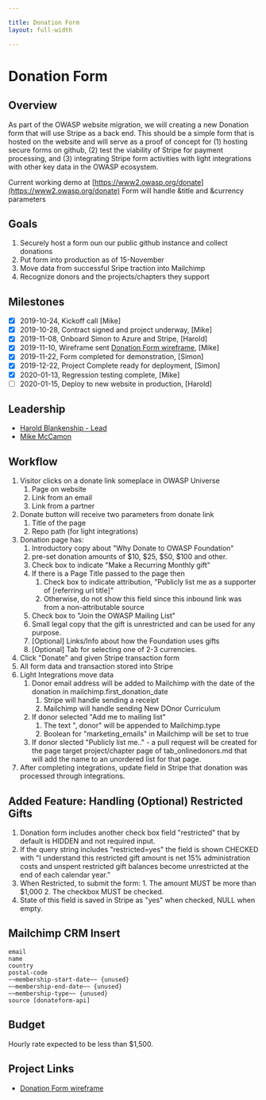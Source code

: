 ```yaml
---

title: Donation Form
layout: full-width

---
```


# Donation Form

## Overview

As part of the OWASP website migration, we will creating a new Donation form that will use Stripe as a back end. This should be a simple form that is hosted on the website and will serve as a proof of concept for (1) hosting secure forms on github, (2) test the viability of Stripe for payment processing, and (3) integrating Stripe form activities with light integrations with other key data in the OWASP ecosystem.

Current working demo at [https://www2.owasp.org/donate](https://www2.owasp.org/donate) Form will handle &title and &currency parameters

## Goals

1. Securely host a form oun our public github instance and collect donations
2. Put form into production as of 15-November
3. Move data from successful Sripe traction into Mailchimp
3. Recognize donors and the projects/chapters they support

## Milestones

- [x] 2019-10-24, Kickoff call [Mike]
- [x] 2019-10-28, Contract signed and project underway, [Mike]
- [x] 2019-11-08, Onboard Simon to Azure and Stripe, [Harold]
- [x] 2019-11-10, Wireframe sent [Donation Form wireframe](/www-staff/files/donation-wireframe.pdf), [Mike] 
- [x] 2019-11-22, Form completed for demonstration, [Simon]
- [x] 2019-12-22, Project Complete ready for deployment, [Simon]
- [x] 2020-01-13, Regression testing complete, [Mike]
- [ ] 2020-01-15, Deploy to new website in production, [Harold]

## Leadership

* [Harold Blankenship - Lead](mailto:Harold.blankenship@owasp.com?subject=Project:%20Donation%20Form)
* [Mike McCamon](mailto:mike.mccamon@owasp.com?subject=Project:%20Donation%20Form)

## Workflow
1. Visitor clicks on a donate link someplace in OWASP Universe
   1. Page on website
   2. Link from an email
   3. Link from a partner
2. Donate button will receive two parameters from donate link
   1. Title of the page
   2. Repo path (for light integrations)
2. Donation page has:
   1. Introductory copy about "Why Donate to OWASP Foundation"
   1. pre-set donation amounts of $10, $25, $50, $100 and other. 
   2. Check box to indicate "Make a Recurring Monthly gift"
   3. If there is a Page Title passed to the page then 
      1. Check box to indicate attribution, "Publicly list me as a supporter of [referring url title]"
      1. Otherwise, do not show this field since this inbound link was from a non-attributable source
   4. Check box to "Join the OWASP Mailing List"
   4. Small legal copy that the gift is unrestricted and can be used for any purpose. 
   5. [Optional] Links/Info about how the Foundation uses gifts
   6. [Optional] Tab for selecting one of 2-3 currencies.
3. Click "Donate" and given Stripe transaction form
4. All form data and transaction stored into Stripe
5. Light Integrations move data
   1. Donor email address will be added to Mailchimp with the date of the donation in mailchimp.first_donation_date
      1. Stripe will handle sending a receipt
      2. Mailchimp will handle sending New DOnor Curriculum
   1. If donor selected "Add me to mailing list"
      1. The text ", donor" will be appended to Mailchimp.type
      2. Boolean for "marketing_emails" in Mailchimp will be set to true
   2. If donor slected "Publicly list me.." - a pull request will be created for the page target project/chapter page of tab_onlinedonors.md that will add the name to an unordered list for that page.
6. After completing integrations, update field in Stripe that donation was processed through integrations.

## Added Feature: Handling (Optional) Restricted Gifts
1. Donation form includes another check box field "restricted" that by default is HIDDEN and not required input.
 1. If the query string includes "restricted=yes" the field is shown CHECKED with "I understand this restricted gift amount is net 15% administration costs and unspent restricted gift balances become unrestricted at the end of each calendar year."
   1. When Restricted, to submit the form:
     1. The amount MUST be more than $1,000
     2. The checkbox MUST be checked.
 2. State of this field is saved in Stripe as "yes" when checked, NULL when empty.

## Mailchimp CRM Insert
```
email
name
country
postal-code
~~membership-start-date~~ {unused}
~~membership-end-date~~ {unused}
~~membership-type~~ {unused}
source [donateform-api]
```

  
## Budget
Hourly rate expected to be less than $1,500.

## Project Links
* [Donation Form wireframe](/www-staff/files/donation-wireframe.pdf)

